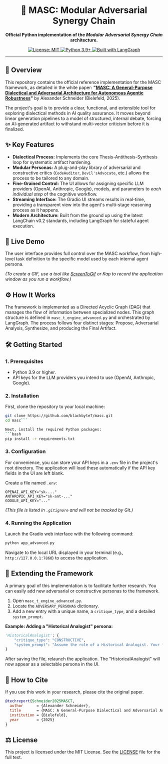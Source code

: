 <div align="center">

# 🧠 MASC: Modular Adversarial Synergy Chain

**Official Python implementation of the *Modular Adversarial Synergy Chain* architecture.**

</div>

<p align="center">
  <a href="https://opensource.org/licenses/MIT">
    <img src="https://img.shields.io/badge/License-MIT-blue.svg" alt="License: MIT">
  </a>
  <a href="https://www.python.org">
    <img src="https://img.shields.io/badge/Python-3.9+-3776AB.svg?logo=python" alt="Python 3.9+">
  </a>
  <a href="https://python.langchain.com/v0.2/docs/langgraph/">
    <img src="https://img.shields.io/badge/Built%20with-LangGraph-229540.svg" alt="Built with LangGraph">
  </a>
</p>


---

## 📖 Overview

This repository contains the official reference implementation for the MASC framework, as detailed in the white paper: **"[MASC: A General-Purpose Dialectical and Adversarial Architecture for Autonomous Agentic Robustness](LINK_TO_YOUR_PAPER.pdf)"** by Alexander Schneider (Bielefeld, 2025).

The project's goal is to provide a clear, functional, and extensible tool for exploring dialectical methods in AI quality assurance. It moves beyond linear generation pipelines to a model of structured, internal debate, forcing an AI-generated artifact to withstand multi-vector criticism before it is finalized.

## ✨ Key Features

*   **Dialectical Process:** Implements the core Thesis-Antithesis-Synthesis loop for systematic artifact hardening.
*   **Modular Personas:** A plug-and-play library of adversarial and constructive critics (`CodeAuditor`, `Devil'sAdvocate`, etc.) allows the process to be tailored to any domain.
*   **Fine-Grained Control:** The UI allows for assigning specific LLM providers (OpenAI, Anthropic, Google), models, and parameters to *each individual step* of the cognitive workflow.
*   **Streaming Interface:** The Gradio UI streams results in real-time, providing a transparent view into the agent's multi-stage reasoning process as it happens.
*   **Modern Architecture:** Built from the ground up using the latest LangChain v0.2 standards, including LangGraph for stateful agent execution.

## 🚀 Live Demo

The user interface provides full control over the MASC workflow, from high-level task definition to the specific model used by each internal agent persona.

*(To create a GIF, use a tool like [ScreenToGif](https://www.screentogif.com/) or Kap to record the application window as you run a workflow.)*

## ⚙️ How It Works

The framework is implemented as a Directed Acyclic Graph (DAG) that manages the flow of information between specialized nodes. This graph structure is defined in `masc_t_engine_advanced.py` and orchestrated by LangGraph. The process follows four distinct stages: Propose, Adversarial Analysis, Synthesize, and producing the Final Artifact.

## 🛠️ Getting Started

### 1. Prerequisites

-   Python 3.9 or higher.
-   API keys for the LLM providers you intend to use (OpenAI, Anthropic, Google).

### 2. Installation

First, clone the repository to your local machine:
```bash
git clone https://github.com/blackbyte7/masc.git
cd masc```

Next, install the required Python packages:
```bash
pip install -r requirements.txt
```

### 3. Configuration

For convenience, you can store your API keys in a `.env` file in the project's root directory. The application will load these automatically if the API key fields in the UI are left blank.

Create a file named `.env`:
```
OPENAI_API_KEY="sk-..."
ANTHROPIC_API_KEY="sk-ant-..."
GOOGLE_API_KEY="..."
```
*(This file is listed in `.gitignore` and will not be tracked by Git.)*

### 4. Running the Application

Launch the Gradio web interface with the following command:
```bash
python app_advanced.py
```
Navigate to the local URL displayed in your terminal (e.g., `http://127.0.0.1:7860`) to access the application.

## 🔬 Extending the Framework

A primary goal of this implementation is to facilitate further research. You can easily add new adversarial or constructive personas to the framework.

1.  Open `masc_t_engine_advanced.py`.
2.  Locate the `ADVERSARY_PERSONAS` dictionary.
3.  Add a new entry with a unique name, a `critique_type`, and a detailed `system_prompt`.

**Example: Adding a "Historical Analogist" persona:**

```python
'HistoricalAnalogist': {
    "critique_type": "CONSTRUCTIVE",
    "system_prompt": "Assume the role of a Historical Analogist. Your function is to analyze the proposed strategy or artifact and identify relevant historical precedents, both successful and failed. Critique the proposal based on lessons learned from these analogies. Provide your output as a list of dictionary objects..."
}
```
After saving the file, relaunch the application. The "HistoricalAnalogist" will now appear as a selectable persona in the UI.

## 📄 How to Cite

If you use this work in your research, please cite the original paper.

```bibtex
@techreport{Schneider2025MASCT,
  author      = {Alexander Schneider},
  title       = {MASC: A General-Purpose Dialectical and Adversarial Architecture for Autonomous Agentic Robustness},
  institution = {Bielefeld},
  year        = {2025}
}
```

## ⚖️ License

This project is licensed under the MIT License. See the [LICENSE](LICENSE) file for the full text.
